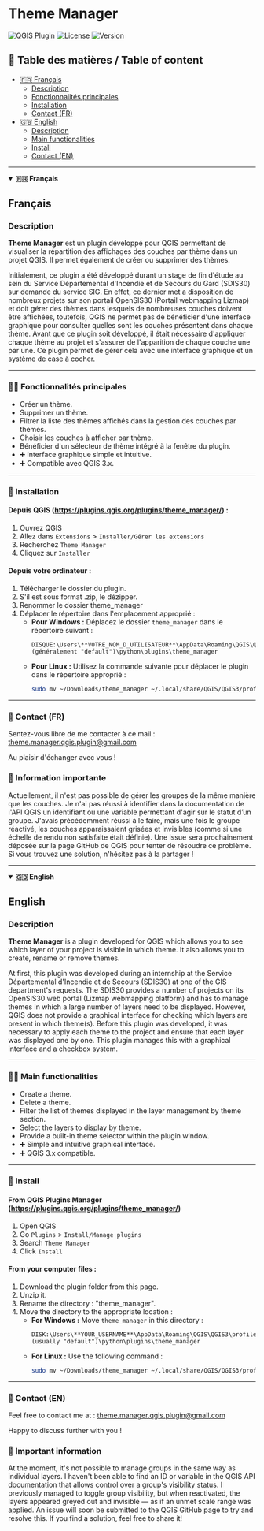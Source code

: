 # Theme Manager

[![QGIS Plugin](https://img.shields.io/badge/QGIS-Plugin-green)]([https://plugins.qgis.org/](https://plugins.qgis.org/plugins/theme_manager/))
[![License](https://img.shields.io/badge/license-GPLv3-blue)](https://www.gnu.org/licenses/quick-guide-gplv3.en.html)
[![Version](https://img.shields.io/badge/version-1.0.0-orange)](https://github.com/AntoElCrackito/theme_manager_QGIS_plugin)

## 📑 Table des matières / Table of content

- [🇫🇷 Français](#français)
  - [Description](#description)
  - [Fonctionnalités principales](#-fonctionnalités-principales)
  - [Installation](#-installation)
  - [Contact (FR)](#-contact-fr)
- [🇬🇧 English](#english)
  - [Description](#description-1)
  - [Main functionalities](#-main-functionalities)
  - [Install](#-install)
  - [Contact (EN)](#-contact-en)



---

<details open>
<summary><strong>🇫🇷 Français</strong></summary>

## Français

### Description

**Theme Manager** est un plugin développé pour QGIS permettant de visualiser la répartition des affichages des couches par thème dans un projet QGIS. Il permet également de créer ou supprimer des thèmes.

Initialement, ce plugin a été développé durant un stage de fin d'étude au sein du Service Départemental d'Incendie et de Secours du Gard (SDIS30) sur demande du service SIG. En effet, ce dernier met a disposition de nombreux projets sur son portail OpenSIS30 (Portail webmapping Lizmap) et doit gérer des thèmes dans lesquels de nombreuses couches doivent être affichées, toutefois, QGIS ne permet pas de bénéficier d'une interface graphique pour consulter quelles sont les couches présentent dans chaque thème. Avant que ce plugin soit développé, il était nécessaire d'appliquer chaque thème au projet et s'assurer de l'apparition de chaque couche une par une. Ce plugin permet de gérer cela avec une interface graphique et un système de case à cocher.

---

### 👨‍💻 Fonctionnalités principales

- Créer un thème.
- Supprimer un thème.
- Filtrer la liste des thèmes affichés dans la gestion des couches par thèmes.
- Choisir les couches à afficher par thème.
- Bénéficier d'un sélecteur de thème intégré à la fenêtre du plugin.
- ➕ Interface graphique simple et intuitive.
- ➕ Compatible avec QGIS 3.x.

---

### 📶 Installation

#### Depuis QGIS (https://plugins.qgis.org/plugins/theme_manager/) :

1. Ouvrez QGIS
2. Allez dans `Extensions` > `Installer/Gérer les extensions`
3. Recherchez `Theme Manager`
4. Cliquez sur `Installer`

#### Depuis votre ordinateur :

1. Télécharger le dossier du plugin.
2. S'il est sous format .zip, le dézipper.
3. Renommer le dossier theme_manager
4. Déplacer le répertoire dans l'emplacement approprié :
   - **Pour Windows :**
     Déplacez le dossier `theme_manager` dans le répertoire suivant :
     ```
     DISQUE:\Users\**VOTRE_NOM_D_UTILISATEUR**\AppData\Roaming\QGIS\QGIS3\profiles\**VOTRE_PROFILE_QGIS** (généralement "default")\python\plugins\theme_manager
     ```
   - **Pour Linux :**
     Utilisez la commande suivante pour déplacer le plugin dans le répertoire approprié :
     ```bash
     sudo mv ~/Downloads/theme_manager ~/.local/share/QGIS/QGIS3/profiles/default/python/plugins/
     ```
---

### 📧 Contact (FR)
Sentez-vous libre de me contacter à ce mail : theme.manager.qgis.plugin@gmail.com

Au plaisir d'échanger avec vous !

### 🦺 Information importante

Actuellement, il n'est pas possible de gérer les groupes de la même manière que les couches. Je n'ai pas réussi à identifier dans la documentation de l'API QGIS un identifiant ou une variable permettant d'agir sur le statut d’un groupe. J'avais précédemment réussi à le faire, mais une fois le groupe réactivé, les couches apparaissaient grisées et invisibles (comme si une échelle de rendu non satisfaite était définie). Une issue sera prochainement déposée sur la page GitHub de QGIS pour tenter de résoudre ce problème. Si vous trouvez une solution, n'hésitez pas à la partager !

</details>

---

<details open>
<summary><strong>🇬🇧 English</strong></summary>

## English

### Description

**Theme Manager** is a plugin developed for QGIS which allows you to see which layer of your project is visible in which theme. It also allows you to create, rename or remove themes.

At first, this plugin was developed during an internship at the Service Départemental d'Incendie et de Secours (SDIS30) at one of the GIS department's requests. The SDIS30 provides a number of projects on its OpenSIS30 web portal (Lizmap webmapping platform) and has to manage themes in which a large number of layers need to be displayed. However, QGIS does not provide a graphical interface for checking which layers are present in which theme(s). Before this plugin was developed, it was necessary to apply each theme to the project and ensure that each layer was displayed one by one. This plugin manages this with a graphical interface and a checkbox system.

---

### 👨‍💻 Main functionalities

- Create a theme.
- Delete a theme.
- Filter the list of themes displayed in the layer management by theme section.
- Select the layers to display by theme.
- Provide a built-in theme selector within the plugin window.
- ➕ Simple and intuitive graphical interface.
- ➕ QGIS 3.x compatible.

---

### 📶 Install

#### From QGIS Plugins Manager (https://plugins.qgis.org/plugins/theme_manager/)

1. Open QGIS
2. Go `Plugins` > `Install/Manage plugins`
3. Search `Theme Manager`
4. Click `Install`

#### From your computer files :

1. Download the plugin folder from this page.
2. Unzip it.
3. Rename the directory : "theme_manager".
4. Move the directory to the appropriate location :
   - **For Windows :**
     Move `theme_manager` in this directory :
     ```
     DISK:\Users\**YOUR_USERNAME**\AppData\Roaming\QGIS\QGIS3\profiles\**YOUR_QGIS_PROFILE** (usually "default")\python\plugins\theme_manager
     ```
   - **For Linux :**
     Use the following command :
     ```bash
     sudo mv ~/Downloads/theme_manager ~/.local/share/QGIS/QGIS3/profiles/default/python/plugins/
     ```
---

### 📧 Contact (EN)
Feel free to contact me at : theme.manager.qgis.plugin@gmail.com

Happy to discuss further with you !

### 🦺 Important information

At the moment, it's not possible to manage groups in the same way as individual layers. I haven't been able to find an ID or variable in the QGIS API documentation that allows control over a group's visibility status. I previously managed to toggle group visibility, but when reactivated, the layers appeared greyed out and invisible — as if an unmet scale range was applied. An issue will soon be submitted to the QGIS GitHub page to try and resolve this. If you find a solution, feel free to share it!

</details>
